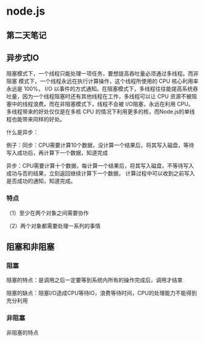 # node.js

## 第二天笔记

## 异步式IO

阻塞模式下，一个线程只能处理一项任务，要想提高吞吐量必须通过多线程。而非阻塞 模式下，一个线程永远在执行计算操作，这个线程所使用的 CPU 核心利用率永远是 100%， I/O 以事件的方式通知。在阻塞模式下，多线程往往能提高系统吞吐量，因为一个线程阻塞时还有其他线程在工作，多线程可以让 CPU 资源不被阻塞中的线程浪费。而在非阻塞模式下，线程不会被 I/O阻塞，永远在利用 CPU。多线程带来的好处仅仅是在多核 CPU 的情况下利用更多的核，而Node.js的单线程也能带来同样的好处。

什么是异步：

例子：同步：CPU需要计算10个数据，没计算一个结果后，将其写入磁盘，等待写入成功后，再计算下一个数据，知道完成

异步：CPU需要计算十个数据，每计算一个结果后，将其写入磁盘，不等待写入成功与否的结果，立刻返回继续计算下一个数据，
计算过程中可以收到之前写入是否成功的通知，知道完成。

### 特点
（1）至少在两个对象之间需要协作

（2）两个对象都需要处理一系列的事情

## 阻塞和非阻塞

### 阻塞

阻塞的特点：是调用之后一定要等到系统内所有的操作完成后，调用才结束

阻塞的缺点：阻塞I/O造成CPU等待IO，浪费等待时间，CPU的处理能力不能得到充分利用

### 非阻塞

非阻塞的特点

